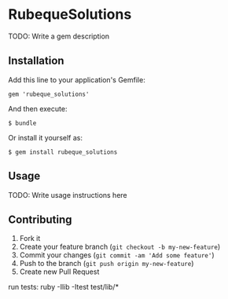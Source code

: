 # RubequeSolutions

TODO: Write a gem description

## Installation

Add this line to your application's Gemfile:

    gem 'rubeque_solutions'

And then execute:

    $ bundle

Or install it yourself as:

    $ gem install rubeque_solutions

## Usage

TODO: Write usage instructions here

## Contributing

1. Fork it
2. Create your feature branch (`git checkout -b my-new-feature`)
3. Commit your changes (`git commit -am 'Add some feature'`)
4. Push to the branch (`git push origin my-new-feature`)
5. Create new Pull Request


run tests:
    ruby -Ilib -Itest test/lib/*